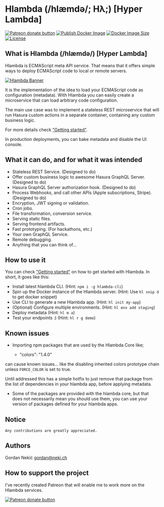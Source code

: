 # Hlambda (/hlæmdə/; Hλ;) [Hyper Lambda]

<span><a href="https://www.patreon.com/bePatron?u=70751523" title="Donate to this project using Patreon"><img src="https://img.shields.io/badge/patreon-donate-green.svg" alt="Patreon donate button" /></a></span>
<span><a href="https://github.com/hlambda/hlambda-core/actions/workflows/publish-docker-image.yml" title="Publish Docker Image"><img src="https://img.shields.io/github/workflow/status/hlambda/hlambda-core/Publish%20Docker%20image" alt="Publish Docker Image" /></a></span>
<span><a href="https://hub.docker.com/r/hlambda/hlambda-core" title="Docker Image"><img src="https://img.shields.io/docker/image-size/hlambda/hlambda-core/latest" alt="Docker Image Size" /></a></span>
<span><a href="https://github.com/hlambda/hlambda-core/blob/master/LICENSE.md" title="License"><img src="https://img.shields.io/github/license/hlambda/hlambda-core" alt="License" /></a></span>

## What is Hlambda (/hlæmdə/) [Hyper Lambda]

Hlambda is ECMAScript meta API service. That means that it offers simple ways to deploy ECMAScript code to local or remote servers.

<a href="https://hub.docker.com/r/hlambda/hlambda-core" title="Docker Image">

<picture>
  <source media="(prefers-color-scheme: dark)" srcset="https://www.hlambda.io/assets/hlambda-logo-light.png">
  <source media="(prefers-color-scheme: light)" srcset="https://www.hlambda.io/assets/hlambda-logo-dark.png">
  <img alt="Hlambda Banner" src="https://www.hlambda.io/assets/hlambda-logo-dark.png">
</picture>

</a>

It is the implementation of the idea to load your ECMAScript code as configuration (metadata). With Hlambda you can easily create a microservice that can load arbitrary code configuration.

The main use case was to implement a stateless REST microservice that will run Hasura custom actions in a separate container, containing any custom business logic.

For more details check ["Getting started"](https://www.hlambda.io/getting-started/).

In production deployments, you can bake metadata and disable the UI console.

## What it can do, and for what it was intended

- Stateless REST Service. (Designed to do)
- Offer custom business logic to awesome Hasura GraphQL Server. (Designed to do)
- Hasura GraphQL Server authorization hook. (Designed to do)
- Process Webhooks, and call other APIs (Apple subscriptions, Stripe). (Designed to do)
- Encryption, JWT signing or validation.
- Cron jobs.
- File transformation, conversion service.
- Serving static files.
- Serving frontend artifacts.
- Fast prototyping. (For hackathons, etc.)
- Your own GraphQL Service.
- Remote debugging.
- Anything that you can think of...

## How to use it

You can check ["Getting started"](https://www.hlambda.io/getting-started/) on how to get started with Hlambda. In short, it goes like this:

- Install latest hlambda CLI. (Hint: `npm i -g hlambda-cli`)
- Spin up the Docker instance of the Hlambda server. (Hint: Use `hl snip d` to get docker snippet)
- Use CLI to generate a new Hlambda app. (Hint: `hl init my-app`)
- (Optional) Configure multiple environments. (Hint: `hl env add staging`)
- Deploy metadata (Hint: `hl m a`)
- Test your endpoints :) (Hint: `hl r g demo`)

## Known issues

- Importing npm packages that are used by the Hlambda Core like;

  - "colors": "1.4.0"

can cause known issues... like the disabling inherited colors prototype chain unless `FORCE_COLOR` is set to true.

Until addressed this has a simple hotfix to just remove that package from the list of dependencies in your hlambda app, before applying metadata.

- Some of the packages are provided with the hlambda core, but that does not necessarily mean you should use them, you can use your version of packages defined for your hlambda apps.

## Notice

```
Any contributions are greatly appreciated.
```

## Authors

Gordan Nekić <gordan@neki.ch>

## How to support the project

I've recently created Patreon that will enable me to work more on the Hlambda services.

<span class="badge-patreon"><a href="https://www.patreon.com/bePatron?u=70751523" title="Donate to this project using Patreon"><img src="https://img.shields.io/badge/patreon-donate-green.svg" alt="Patreon donate button" /></a></span>
